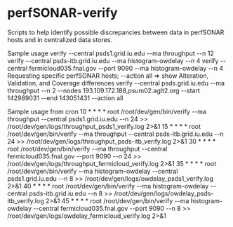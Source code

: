 # perfSONAR-verify
Scripts to help identify possible discrepancies between data in perfSONAR hosts and in centralized data stores.

Sample usage
verify --central psds1.grid.iu.edu --ma throughput --n 12
verify --central psds-itb.grid.iu.edu --ma histogram-owdelay --n 4
verify --central fermicloud035.fnal.gov --port 9090 --ma histogram-owdelay --n 4
Requesting specific perfSONAR hosts; --action all => show Alteration, Validation, and Coverage differences
verify --central psds.grid.iu.edu --ma throughput --n 2 --nodes 193.109.172.188,psum02.aglt2.org --start 142989031 --end 143051431 --action all

Sample usage from cron
10 * * * * root /root/dev/gen/bin/verify --ma throughput --central psds1.grid.iu.edu --n 24 >> /root/dev/gen/logs/throughput_psds1_verify.log 2>&1
15 * * * * root /root/dev/gen/bin/verify --ma throughput --central psds-itb.grid.iu.edu --n 24 >> /root/dev/gen/logs/throughput_psds-itb_verify.log 2>&1
30 * * * * root /root/dev/gen/bin/verify --ma throughput --central fermicloud035.fnal.gov --port 9090 --n 24 >> /root/dev/gen/logs/throughput_fermicloud_verify.log 2>&1
35 * * * * root /root/dev/gen/bin/verify --ma histogram-owdelay --central psds1.grid.iu.edu --n 8 >> /root/dev/gen/logs/owdelay_psds1_verify.log 2>&1
40 * * * * root /root/dev/gen/bin/verify --ma histogram-owdelay --central psds-itb.grid.iu.edu --n 8 >> /root/dev/gen/logs/owdelay_psds-itb_verify.log 2>&1
45 * * * * root /root/dev/gen/bin/verify --ma histogram-owdelay --central fermicloud035.fnal.gov --port 9090 --n 8 >> /root/dev/gen/logs/owdelay_fermicloud_verify.log 2>&1
